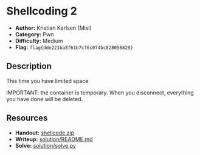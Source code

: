 # Shellcoding 2

- **Author:** Kristian Karlsen (Misi)
- **Category:** Pwn
- **Difficulty:** Medium
- **Flag:** `flag{dde221ba8f61b7cf6c074bc828058829}`

## Description
This time you have limited space

IMPORTANT: the container is temporary. When you disconnect, everything you have done will be deleted. 

## Resources
- **Handout:** [shellcode.zip](./shellcode.zip)
- **Writeup:** [solution/README.md](./solution/README.md)
- **Solve:** [solution/solve.py](./solution/solve.py)
